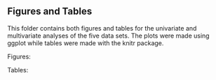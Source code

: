 ## **Figures and Tables**

This folder contains both figures and tables for the univariate and multivariate analyses of the five data sets. The plots were made using ggplot while tables were made with the knitr package. 

Figures:



Tables:

